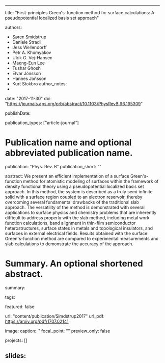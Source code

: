 
---
title: "First-principles Green's-function method for surface calculations: A pseudopotential localized basis set approach"

authors:
- Søren Smidstrup  
- Daniele Stradi  
- Jess Wellendorff  
- Petr A. Khomyakov 
- Ulrik G. Vej-Hansen 
- Maeng-Eun Lee 
- Tushar Ghosh  
- Elvar Jónsson  
- Hannes Jońsson  
- Kurt Stokbro 
author_notes:
- 
date: "2017-11-30"
doi: "https://journals.aps.org/prb/abstract/10.1103/PhysRevB.96.195309"


publishDate: 

publication_types: ["article-journal"]



# Publication name and optional abbreviated publication name.
publication: "Phys. Rev. B"
publication_short: ""

abstract: We present an efficient implementation of a surface Green's-function method for atomistic modeling of surfaces within the framework of density functional theory using a pseudopotential localized basis set approach. In this method, the system is described as a truly semi-infinite solid with a surface region coupled to an electron reservoir, thereby overcoming several fundamental drawbacks of the traditional slab approach. The versatility of the method is demonstrated with several applications to surface physics and chemistry problems that are inherently difficult to address properly with the slab method, including metal work function calculations, band alignment in thin-film semiconductor heterostructures, surface states in metals and topological insulators, and surfaces in external electrical fields. Results obtained with the surface Green's-function method are compared to experimental measurements and slab calculations to demonstrate the accuracy of the approach.

# Summary. An optional shortened abstract.
summary: 

tags:

featured: false

url: "content/publication/Simdstrup2017"
url_pdf: https://arxiv.org/pdf/1707.02141

image:
  caption: '[](./featured.jpg)'
  focal_point: ""
  preview_only: false

projects: []

slides: 
---

